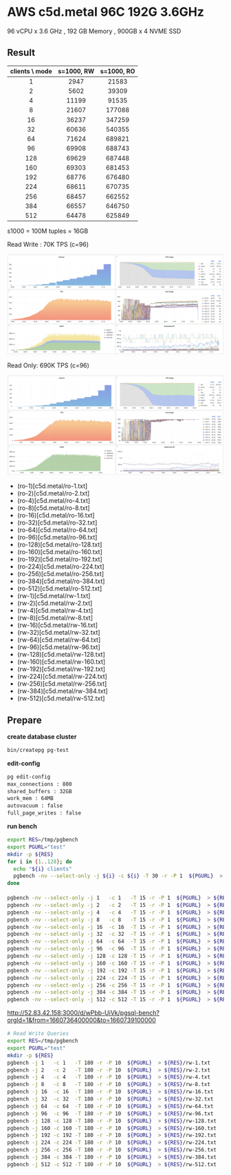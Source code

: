 # AWS c5d.metal 96C 192G 3.6GHz

96 vCPU x 3.6 GHz , 192 GB Memory , 900GB x 4 NVME SSD

## Result

| clients \ mode | s=1000, RW | s=1000, RO |
| :------------: | :--------: | :--------: |
|       1        |    2947    |   21583    |
|       2        |    5602    |   39309    |
|       4        |   11199    |   91535    |
|       8        |   21607    |   177088   |
|       16       |   36237    |   347259   |
|       32       |   60636    |   540355   |
|       64       |   71624    |   689821   |
|       96       |   69908    |   688743   |
|      128       |   69629    |   687448   |
|      160       |   69303    |   681453   |
|      192       |   68776    |   676480   |
|      224       |   68611    |   670735   |
|      256       |   68457    |   662552   |
|      384       |   66557    |   646750   |
|      512       |   64478    |   625849   |

s1000 = 100M tuples = 16GB

Read Write : 70K TPS (c=96)

![](c5d.metal/s1000-rw.png)

Read Only: 690K TPS (c=96)

![](c5d.metal/s1000-ro.png)

* (ro-1)[c5d.metal/ro-1.txt]
* (ro-2)[c5d.metal/ro-2.txt]
* (ro-4)[c5d.metal/ro-4.txt]
* (ro-8)[c5d.metal/ro-8.txt]
* (ro-16)[c5d.metal/ro-16.txt]
* (ro-32)[c5d.metal/ro-32.txt]
* (ro-64)[c5d.metal/ro-64.txt]
* (ro-96)[c5d.metal/ro-96.txt]
* (ro-128)[c5d.metal/ro-128.txt]
* (ro-160)[c5d.metal/ro-160.txt]
* (ro-192)[c5d.metal/ro-192.txt]
* (ro-224)[c5d.metal/ro-224.txt]
* (ro-256)[c5d.metal/ro-256.txt]
* (ro-384)[c5d.metal/ro-384.txt]
* (ro-512)[c5d.metal/ro-512.txt]
* (rw-1)[c5d.metal/rw-1.txt]
* (rw-2)[c5d.metal/rw-2.txt]
* (rw-4)[c5d.metal/rw-4.txt]
* (rw-8)[c5d.metal/rw-8.txt]
* (rw-16)[c5d.metal/rw-16.txt]
* (rw-32)[c5d.metal/rw-32.txt]
* (rw-64)[c5d.metal/rw-64.txt]
* (rw-96)[c5d.metal/rw-96.txt]
* (rw-128)[c5d.metal/rw-128.txt]
* (rw-160)[c5d.metal/rw-160.txt]
* (rw-192)[c5d.metal/rw-192.txt]
* (rw-224)[c5d.metal/rw-224.txt]
* (rw-256)[c5d.metal/rw-256.txt]
* (rw-384)[c5d.metal/rw-384.txt]
* (rw-512)[c5d.metal/rw-512.txt]



## Prepare

**create database cluster**

```bash
bin/createpg pg-test
```


**edit-config**


```bash
pg edit-config
max_connections : 800
shared_buffers : 32GB
work_mem : 64MB
autovacuum : false
full_page_writes : false
```

**run bench**

```bash
export RES=/tmp/pgbench
export PGURL="test"
mkdir -p ${RES}
for i in {1..128}; do
  echo "${i} clients"
  pgbench -nv --select-only -j ${i} -c ${i} -T 30 -r -P 1  ${PGURL}  > ${RES}/ro-${i}.txt
done

pgbench -nv --select-only -j 1   -c 1   -T 15 -r -P 1  ${PGURL}  > ${RES}/ro-1.txt   
pgbench -nv --select-only -j 2   -c 2   -T 15 -r -P 1  ${PGURL}  > ${RES}/ro-2.txt   
pgbench -nv --select-only -j 4   -c 4   -T 15 -r -P 1  ${PGURL}  > ${RES}/ro-4.txt   
pgbench -nv --select-only -j 8   -c 8   -T 15 -r -P 1  ${PGURL}  > ${RES}/ro-8.txt   
pgbench -nv --select-only -j 16  -c 16  -T 15 -r -P 1  ${PGURL}  > ${RES}/ro-16.txt  
pgbench -nv --select-only -j 32  -c 32  -T 15 -r -P 1  ${PGURL}  > ${RES}/ro-32.txt  
pgbench -nv --select-only -j 64  -c 64  -T 15 -r -P 1  ${PGURL}  > ${RES}/ro-64.txt  
pgbench -nv --select-only -j 96  -c 96  -T 15 -r -P 1  ${PGURL}  > ${RES}/ro-96.txt  
pgbench -nv --select-only -j 128 -c 128 -T 15 -r -P 1  ${PGURL}  > ${RES}/ro-128.txt 
pgbench -nv --select-only -j 160 -c 160 -T 15 -r -P 1  ${PGURL}  > ${RES}/ro-160.txt 
pgbench -nv --select-only -j 192 -c 192 -T 15 -r -P 1  ${PGURL}  > ${RES}/ro-192.txt 
pgbench -nv --select-only -j 224 -c 224 -T 15 -r -P 1  ${PGURL}  > ${RES}/ro-224.txt 
pgbench -nv --select-only -j 256 -c 256 -T 15 -r -P 1  ${PGURL}  > ${RES}/ro-256.txt 
pgbench -nv --select-only -j 384 -c 384 -T 15 -r -P 1  ${PGURL}  > ${RES}/ro-384.txt
pgbench -nv --select-only -j 512 -c 512 -T 15 -r -P 1  ${PGURL}  > ${RES}/ro-512.txt
```

http://52.83.42.158:3000/d/wPbb-UiVk/pgsql-bench?orgId=1&from=1660736400000&to=1660739100000


```bash
# Read Write Queries
export RES=/tmp/pgbench
export PGURL="test"
mkdir -p ${RES}
pgbench -j 1   -c 1   -T 180 -r -P 10  ${PGURL}  > ${RES}/rw-1.txt   
pgbench -j 2   -c 2   -T 180 -r -P 10  ${PGURL}  > ${RES}/rw-2.txt   
pgbench -j 4   -c 4   -T 180 -r -P 10  ${PGURL}  > ${RES}/rw-4.txt   
pgbench -j 8   -c 8   -T 180 -r -P 10  ${PGURL}  > ${RES}/rw-8.txt   
pgbench -j 16  -c 16  -T 180 -r -P 10  ${PGURL}  > ${RES}/rw-16.txt  
pgbench -j 32  -c 32  -T 180 -r -P 10  ${PGURL}  > ${RES}/rw-32.txt  
pgbench -j 64  -c 64  -T 180 -r -P 10  ${PGURL}  > ${RES}/rw-64.txt  
pgbench -j 96  -c 96  -T 180 -r -P 10  ${PGURL}  > ${RES}/rw-96.txt  
pgbench -j 128 -c 128 -T 180 -r -P 10  ${PGURL}  > ${RES}/rw-128.txt 
pgbench -j 160 -c 160 -T 180 -r -P 10  ${PGURL}  > ${RES}/rw-160.txt 
pgbench -j 192 -c 192 -T 180 -r -P 10  ${PGURL}  > ${RES}/rw-192.txt 
pgbench -j 224 -c 224 -T 180 -r -P 10  ${PGURL}  > ${RES}/rw-224.txt 
pgbench -j 256 -c 256 -T 180 -r -P 10  ${PGURL}  > ${RES}/rw-256.txt 
pgbench -j 384 -c 384 -T 180 -r -P 10  ${PGURL}  > ${RES}/rw-384.txt
pgbench -j 512 -c 512 -T 180 -r -P 10  ${PGURL}  > ${RES}/rw-512.txt 
```



